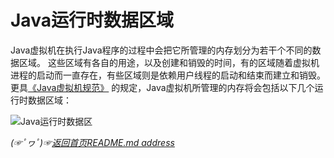 # Java运行时数据区域

Java虚拟机在执行Java程序的过程中会把它所管理的内存划分为若干个不同的数据区域。 
这些区域有各自的用途，以及创建和销毁的时间，有的区域随着虚拟机进程的启动而一直存在，有些区域则是依赖用户线程的启动和结束而建立和销毁。更具[《Java虚拟机规范》](https://docs.oracle.com/javase/specs/jvms/se8/html/index.html) 的规定，Java虚拟机所管理的内存将会包括以下几个运行时数据区域：


![Java运行时数据区](https://github.com/fredomli/java-standard/pics/jvm/runing-memory-data.png)





*(☞ﾟヮﾟ)☞[返回首页README.md address](https://github.com/fredomli/java-standard)*
